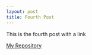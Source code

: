 ```yaml
---
layout: post
title: Fourth Post
---
```


This is the fourth post with a link

[My Repository](https://github.com/NickFyodorov/nickfyodorov.github.io)